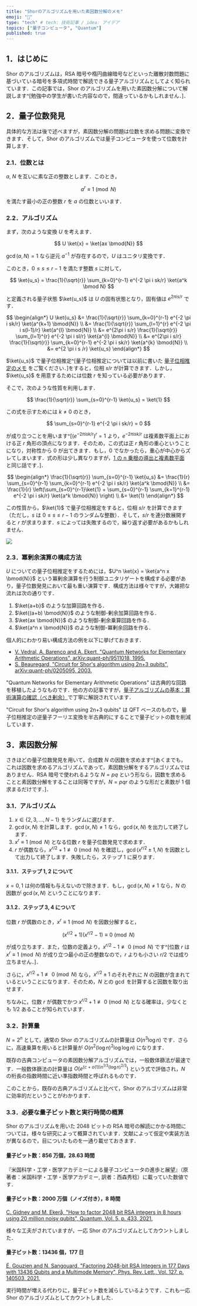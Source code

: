 ```yaml
---
title: "Shorのアルゴリズムを用いた素因数分解のメモ"
emoji: "🙆"
type: "tech" # tech: 技術記事 / idea: アイデア
topics: ["量子コンピュータ", "Quantum"]
published: true
---
```


## 1．はじめに

Shor のアルゴリズムは，RSA 暗号や楕円曲線暗号などといった離散対数問題に基づいている暗号を多項式時間で解読できる量子アルゴリズムとしてよく知られています．この記事では，Shor のアルゴリズムを用いた素因数分解について解説します^[勉強中の学生が書いた内容なので，間違っているかもしれません．]．

## 2．量子位数発見

具体的な方法は後で述べますが，素因数分解の問題は位数を求める問題に変換できます．そして，Shor のアルゴリズムでは量子コンピュータを使って位数を計算します．

### 2.1．位数とは

$a$, $N$ を互いに素な正の整数とします．このとき，

$$
a^r \equiv 1 \pmod{N}
$$

を満たす最小の正の整数 $r$ を $a$ の位数といいます．

### 2.2．アルゴリズム

まず，次のような変換 $U$ を考えます．

$$
   U \ket{x} = \ket{ax \bmod{N}}
$$

$\gcd(a, N)=1$ なら逆元 $a^{-1}$ が存在するので，$U$ はユニタリ変換です．

このとき，$0 \leq s \leq r-1$ を満たす整数 $s$ に対して，

$$
\ket{u_s} = \frac{1}{\sqrt{r}} \sum_{k=0}^{r-1} e^{-2 \pi i sk/r} \ket{a^k \bmod N}
$$

と定義される量子状態 $\ket{u_s}$ は $U$ の固有状態となり，固有値は $e^{2\pi i s /r}$ です．

$$
\begin{align*}
    U \ket{u_s} &= \frac{1}{\sqrt{r}} \sum_{k=0}^{r-1} e^{-2 \pi i sk/r} \ket{a^{k+1} \bmod{N}} \\
    &= \frac{1}{\sqrt{r}} \sum_{l=1}^{r} e^{-2 \pi i s(l-1)/r} \ket{a^{l} \bmod{N}} \\
    &= e^{2\pi i s/r} \frac{1}{\sqrt{r}} \sum_{l=1}^{r} e^{-2 \pi i sl/r} \ket{a^{l} \bmod{N}} \\
    &= e^{2\pi i s/r} \frac{1}{\sqrt{r}} \sum_{k=0}^{r-1} e^{-2 \pi i sk/r} \ket{a^{k} \bmod{N}} \\
    &= e^{2 \pi i s /r} \ket{u_s}
\end{align*}
$$

$\ket{u_s}$ で量子位相推定^[量子位相推定については以前に書いた [量子位相推定のメモ](https://zenn.dev/hk_ilohas/articles/cee39bacafba4d) をご覧ください．]をすると，位相 $s/r$ が計算できます．しかし，$\ket{u_s}$ を用意するためには位数 $r$ を知っている必要があります．

そこで，次のような性質を利用します．

$$
    \frac{1}{\sqrt{r}} \sum_{s=0}^{r-1} \ket{u_s} = \ket{1}
$$

この式を示すためには $k \ne 0$ のとき，

$$
    \sum_{s=0}^{r-1} e^{-2 \pi i sk/r} = 0
$$

が成り立つことを用います^[$\left(e^{-2 \pi i sk/r}\right)^r=1$ より，$e^{-2 \pi i sk/r}$ は複素数平面上における正 $r$ 角形の頂点になります．そのため，この式は正 $r$ 角形の重心ということになり，対称性から $0$ が出てきます．もし，$0$ でなかったら，重心が中心からズレてしまいます．式の形は少し異なりますが，[1 の n 乗根の導出と複素数平面](https://manabitimes.jp/math/1045) と同じ話です．]．

$$
\begin{align*}
    \frac{1}{\sqrt{r}} \sum_{s=0}^{r-1} \ket{u_s} &= \frac{1}{r} \sum_{s=0}^{r-1} \sum_{k=0}^{r-1} e^{-2 \pi i sk/r} \ket{a^k \bmod{N}} \\
    &= \frac{1}{r} \left(\sum_{s=0}^{r-1}\ket{1} + \sum_{s=0}^{r-1} \sum_{k=1}^{r-1} e^{-2 \pi i sk/r} \ket{a^k \bmod{N}} \right) \\
    &= \ket{1}
\end{align*}
$$

この性質から，$\ket{1}$ で量子位相推定をすると，位相 $s/r$ を計算できます（ただし，$s$ は $0 \leq s \leq r-1$ のランダムな整数）．そして，$s/r$ を連分数展開すると $r$ が求まります．$s$ によっては失敗するので，繰り返す必要があるかもしれません．

![](https://storage.googleapis.com/zenn-user-upload/e446c18953da-20211204.png)

### 2.3．冪剰余演算の構成方法

$U$ についての量子位相推定をするためには，$U^n \ket{x} = \ket{a^n x \bmod{N}}$ という冪剰余演算を行う制御ユニタリゲートを構成する必要があり，量子位数発見において最も重い演算です．構成方法は様々ですが，大雑把な流れは次の通りです．

1. $\ket{a+b}$ のような加算回路を作る．
2. $\ket{(a+b) \bmod{N}}$ のような制御-剰余加算回路を作る．
3. $\ket{ax \bmod{N}}$ のような制御-剰余乗算回路を作る．
4. $\ket{a^n x \bmod{N}}$ のような制御-冪剰余回路を作る．

個人的にわかり易い構成方法の例を以下に挙げておきます．

- [V. Vedral, A. Barenco and A. Ekert, "Quantum Networks for Elementary Arithmetic Operations", arXiv:quant-ph/9511018, 1995.](https://arxiv.org/pdf/quant-ph/9511018.pdf)
- [S. Beauregard, "Circuit for Shor's algorithm using 2n+3 qubits", arXiv:quant-ph/0205095, 2003.](https://arxiv.org/pdf/quant-ph/0205095.pdf)

"Quantum Networks for Elementary Arithmetic Operations" は古典的な回路を移植したようなものです．他の方の記事ですが，[量子アルゴリズムの基本：算術演算の確認（べき剰余）](https://qiita.com/SamN/items/cc44c2fb26633567ab5f)で丁寧に解説されています．

"Circuit for Shor's algorithm using 2n+3 qubits" は QFT ベースのもので，量子位相推定の逆量子フーリエ変換を半古典的にすることで量子ビットの数を削減しています．

## 3．素因数分解

さきほどの量子位数発見を用いて，合成数 $N$ の因数を求めます^[あくまでも，これは因数を求めるアルゴリズムであって，素因数分解をするアルゴリズムではありません．RSA 暗号で使われるような $N=pq$ という形なら，因数を求めることと素因数分解をすることは同等ですが，$N=pqr$ のような形だと素数が $1$ 個求まるだけです．]．

### 3.1．アルゴリズム

1. $x \in \{2, 3, \dots, N-1\}$ をランダムに選びます．
2. $\gcd(x,N)$ を計算します．$\gcd(x, N) \ne 1$ なら，$\gcd(x, N)$ を出力して終了します．
3. $x^r \equiv 1 \pmod{N}$ となる位数 $r$ を量子位数発見で求めます．
4. $r$ が偶数なら，$x^{r/2} + 1 \not\equiv 0 \pmod{N}$ を確認し，$\gcd(x^{r/2} \pm 1, N)$ を因数として出力して終了します．失敗したら，ステップ 1 に戻ります．

#### 3.1.1．ステップ 1, 2 について

$x=0, 1$ は何の情報も与えないので除きます．もし，$\gcd(x,N) \ne 1$ なら，$N$ の因数が $\gcd(x, N)$ ということになります．

#### 3.1.2．ステップ 3, 4 について

位数 $r$ が偶数のとき，$x^r \equiv 1 \pmod{N}$ を因数分解すると，

$$
(x^{r/2} + 1)(x^{r/2} - 1) \equiv 0 \pmod{N}
$$

が成り立ちます．また，位数の定義より，$x^{r/2} - 1 \not\equiv 0 \pmod{N}$ です^[位数 $r$ は $x^r \equiv 1 \pmod{N}$ が成り立つ最小の正の整数なので，$r$ よりも小さい $r/2$ では成り立ちません．]．

さらに，$x^{r/2} + 1 \not \equiv 0 \pmod{N}$ なら，$x^{r/2} \pm 1$ のそれぞれに $N$ の因数が含まれているということになります．そのため，$N$ との $\gcd$ を計算すると因数を取り出せます．

ちなみに，位数 $r$ が偶数でかつ $x^{r/2} + 1 \not \equiv 0 \pmod{N}$ となる確率は，少なくとも $1/2$ あることが知られています．

### 3.2．計算量

$N=2^n$ として，通常の Shor のアルゴリズムの計算量は $O(n^3 \log n)$ です．さらに，高速乗算を用いると計算量が $O(n^2 (\log n)^2 \log \log n)$ になります．

既存の古典コンピュータの素因数分解アルゴリズムでは，一般数体篩法が最速です．一般数体篩法の計算量は $O(e^{(c+o(1))n^{1/3}(\log n)^{2/3}})$ という式で評価され，$N$ の桁長の指数時間に近い準指数時間と呼ばれるものです．

このことから，既存の古典アルゴリズムと比べて，Shor のアルゴリズムは非常に効率的だということがわかります．

### 3.3．必要な量子ビット数と実行時間の概算

Shor のアルゴリズムを用いた 2048 ビットの RSA 暗号の解読にかかる時間については，様々な研究によって概算されています．文献によって仮定や実装方法が異なるので，目についたものを一通り載せておきます．

#### 量子ビット数：856 万個，28.63 時間

『米国科学・工学・医学アカデミーによる量子コンピュータの進歩と展望』（原著者：米国科学・工学・医学アカデミー, 訳者：西森秀稔）に載っていた数値です．

#### 量子ビット数：2000 万個（ノイズ付き），8 時間

[C. Gidney and M. Ekerå, "How to factor 2048 bit RSA integers in 8 hours using 20 million noisy qubits", Quantum, Vol. 5, p. 433, 2021.](https://arxiv.org/pdf/1905.09749.pdf)

様々な工夫がされていますが，一応 Shor のアルゴリズムとしてカウントしました．

#### 量子ビット数：13436 個，177 日

[É. Gouzien and N. Sangouard, "Factoring 2048-bit RSA Integers in 177 Days with 13436 Qubits and a Multimode Memory", Phys. Rev. Lett., Vol. 127, p. 140503, 2021.](https://arxiv.org/pdf/2103.06159.pdf)

実行時間が増える代わりに，量子ビット数を減らしているようです．これも一応 Shor のアルゴリズムとしてカウントしました．
